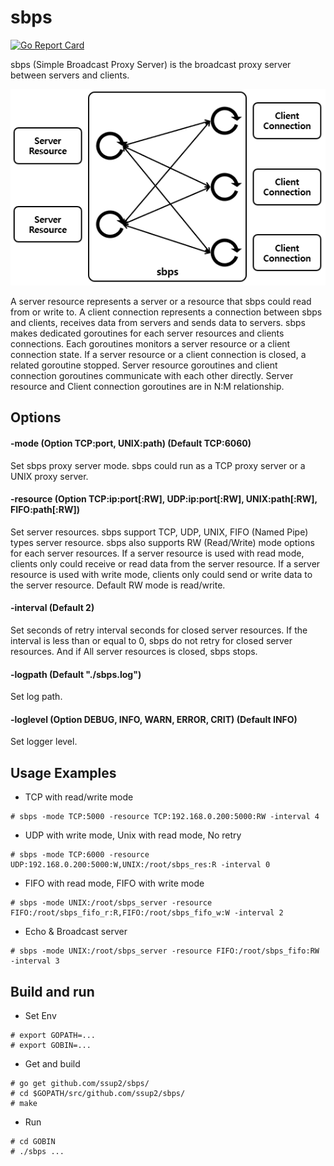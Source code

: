 # sbps

[![Go Report Card](https://goreportcard.com/badge/github.com/ssup2/sbps)](https://goreportcard.com/report/github.com/ssup2/sbps)

sbps (Simple Broadcast Proxy Server) is the broadcast proxy server between servers and clients.

![sbps architecture](img/sbps_architecture.PNG)

A server resource represents a server or a resource that sbps could read from or write to. A client connection represents a connection between sbps and clients, receives data from servers and sends data to servers. sbps makes dedicated goroutines for each server resources and clients connections. Each goroutines monitors a server resource or a client connection state. If a server resource or a client connection is closed, a related goroutine stopped. Server resource goroutines and client connection goroutines communicate with each other directly. Server resource and Client connection goroutines are in N:M relationship.

## Options

#### -mode (Option TCP:port, UNIX:path) (Default TCP:6060)

Set sbps proxy server mode. sbps could run as a TCP proxy server or a UNIX proxy server.

#### -resource (Option TCP:ip:port[:RW], UDP:ip:port[:RW], UNIX:path[:RW], FIFO:path[:RW])

Set server resources. sbps support TCP, UDP, UNIX, FIFO (Named Pipe) types server resource. sbps also supports RW (Read/Write) mode options for each server resources. If a server resource is used with read mode, clients only could receive or read data from the server resource. If a server resource is used with write mode, clients only could send or write data to the server resource. Default RW mode is read/write.

#### -interval (Default 2)

Set seconds of retry interval seconds for closed server resources. If the interval is less than or equal to 0, sbps do not retry for closed server resources. And if All server resources is closed, sbps stops.

#### -logpath (Default "./sbps.log")

Set log path.

#### -loglevel (Option DEBUG, INFO, WARN, ERROR, CRIT) (Default INFO)

Set logger level.

## Usage Examples

* TCP with read/write mode
~~~
# sbps -mode TCP:5000 -resource TCP:192.168.0.200:5000:RW -interval 4
~~~

* UDP with write mode, Unix with read mode, No retry
~~~
# sbps -mode TCP:6000 -resource UDP:192.168.0.200:5000:W,UNIX:/root/sbps_res:R -interval 0
~~~

* FIFO with read mode, FIFO with write mode
~~~
# sbps -mode UNIX:/root/sbps_server -resource FIFO:/root/sbps_fifo_r:R,FIFO:/root/sbps_fifo_w:W -interval 2
~~~

* Echo & Broadcast server
~~~
# sbps -mode UNIX:/root/sbps_server -resource FIFO:/root/sbps_fifo:RW -interval 3
~~~

## Build and run

* Set Env
~~~
# export GOPATH=...
# export GOBIN=...
~~~

* Get and build
~~~
# go get github.com/ssup2/sbps/
# cd $GOPATH/src/github.com/ssup2/sbps/
# make
~~~

* Run
~~~
# cd GOBIN
# ./sbps ...
~~~

